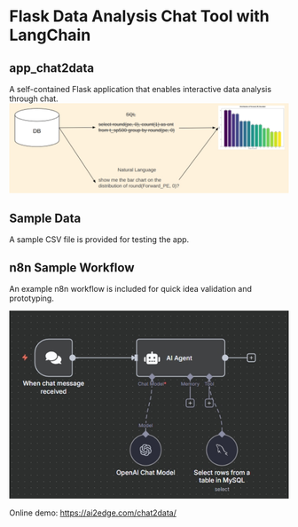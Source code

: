 # Flask Data Analysis Chat Tool with LangChain

## app_chat2data
A self-contained Flask application that enables interactive data analysis through chat.
![workflow](app_chat2data/idea.png)

## Sample Data
A sample CSV file is provided for testing the app.

## n8n Sample Workflow
An example n8n workflow is included for quick idea validation and prototyping.

![workflow](workflow_n8n.png)

Online demo: https://ai2edge.com/chat2data/